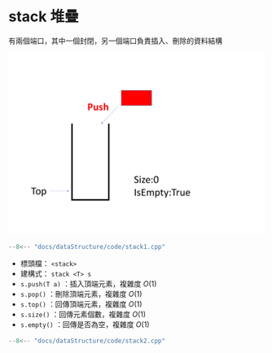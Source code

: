 # stack 堆疊

有兩個端口，其中一個封閉，另一個端口負責插入、刪除的資料結構

![](images/stack.gif)

```cpp
--8<-- "docs/dataStructure/code/stack1.cpp"
```

- 標頭檔： `<stack>` 
- 建構式： `stack <T> s` 
-  `s.push(T a)` ：插入頂端元素，複雜度 $O(1)$ 
-  `s.pop()` ：刪除頂端元素，複雜度 $O(1)$ 
-  `s.top()` ：回傳頂端元素，複雜度 $O(1)$ 
-  `s.size()` ：回傳元素個數，複雜度 $O(1)$ 
-  `s.empty()` ：回傳是否為空，複雜度 $O(1)$ 

```cpp
--8<-- "docs/dataStructure/code/stack2.cpp"
```
